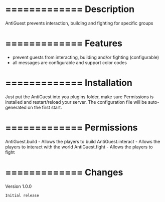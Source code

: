=============
 Description
=============
AntiGuest prevents interaction, building and fighting for specific groups

=============
 Features
=============
- prevent guests from interacting, building and/or fighting (configurable)
- all messages are configurable and support color codes

=============
Installation
=============
Just put the AntiGuest into you plugins folder, make sure Permissions is installed
and restart/reload your server.
The configuration file will be auto-generated on the first start.


=============
 Permissions
=============
AntiGuest.build - Allows the players to build
AntiGuest.interact - Allows the players to interact with the world
AntiGuest.fight - Allows the players to fight

=============
  Changes
=============

Version 1.0.0

    Initial release
